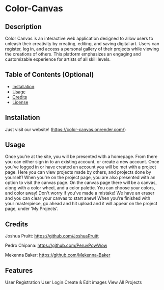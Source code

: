 # Color-Canvas

## Description

Color Canvas is an interactive web application designed to allow users to unleash their creativity by creating, editing, and saving digital art. Users can register, log in, and access a personal gallery of their projects while viewing the creations of others. This platform emphasizes an engaging and customizable experience for artists of all skill levels.

## Table of Contents (Optional)


- [Installation](#installation)
- [Usage](#usage)
- [Credits](#credits)
- [License](#license)

## Installation

Just visit our website! (https://color-canvas.onrender.com/)

## Usage

Once you're at the site, you will be presented with a homepage. From there you can either sign in to an existing account, or create a new account. Once you've logged in or have created an account you will be met with a project page. Here you can view projects made by others, and projects done by yourself! When you're on the project page, you are also presented with an option to visit the canvas page. On the canvas page there will be a canvas, along with a color wheel, and a color palette. You can choose your colors, and color away! Don't worry if you've made a mistake! We have an eraser and you can clear your canvas to start anew! When you're finished with your masterpiece, go ahead and hit upload and it will appear on the project page, under 'My Projects'. 

## Credits

Joshua Pruitt:  https://github.com/JoshuaPruitt

Pedro Chipana:  https://github.com/PeruvPowWow

Mekenna Baker:  https://github.com/Mekenna-Baker


## Features

User Registration
User Login
Create & Edit images
View All Projects
